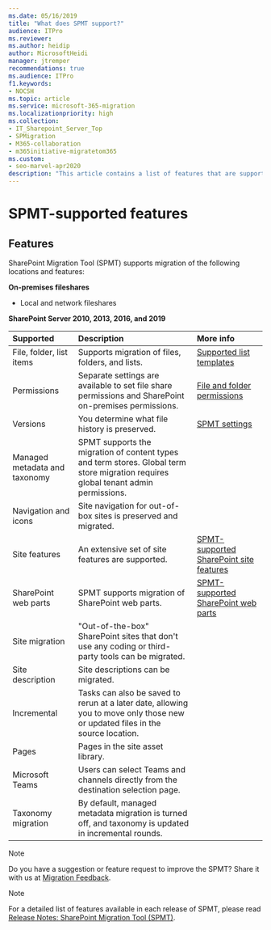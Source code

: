 ```yaml
---
ms.date: 05/16/2019
title: "What does SPMT support?"
audience: ITPro
ms.reviewer: 
ms.author: heidip
author: MicrosoftHeidi
manager: jtremper
recommendations: true
ms.audience: ITPro
f1.keywords:
- NOCSH
ms.topic: article
ms.service: microsoft-365-migration
ms.localizationpriority: high
ms.collection: 
- IT_Sharepoint_Server_Top
- SPMigration
- M365-collaboration
- m365initiative-migratetom365
ms.custom:
- seo-marvel-apr2020
description: "This article contains a list of features that are supported in the SharePoint Migration Tool (SPMT)."
---
```


# SPMT-supported features


## Features
SharePoint Migration Tool (SPMT) supports migration of the following locations and features:

**On-premises fileshares**
- Local and network fileshares

**SharePoint Server 2010, 2013, 2016, and 2019**

| Supported | Description | More info |
|:-----|:-----|:-----|
|File, folder, list items|Supports migration of files, folders, and lists.|[Supported list templates](sharepoint-migration-supported-list-templates.md)|
|Permissions|Separate settings are available to set file share permissions and SharePoint on-premises permissions. |[File and folder permissions](understanding-permissions-when-migrating.md)|
|Versions|You determine what file history is preserved.|[SPMT settings](spmt-settings.md)|
|Managed metadata and taxonomy|SPMT supports the migration of content types and term stores. Global term store migration requires global tenant admin permissions.||
|Navigation and icons|Site navigation for out-of-box sites is preserved and migrated.||
|Site features|An extensive set of site features are supported.|[SPMT-supported SharePoint site features](spmt-supported-site-features.md)|
|SharePoint web parts|SPMT supports migration of SharePoint web parts.| [SPMT-supported SharePoint web parts](spmt-supported-webparts.md)|
|Site migration|"Out-of-the-box" SharePoint sites that don't use any coding or third-party tools can be migrated.||
|Site description|Site descriptions can be migrated.||
|Incremental|Tasks can also be saved to rerun at a later date, allowing you to move only those new or updated files in the source location.||
|Pages|Pages in the site asset library.||
|Microsoft Teams|Users can select Teams and channels directly from the destination selection page.||
|Taxonomy migration|By default, managed metadata migration is turned off, and taxonomy is updated in incremental rounds.||

> [!Note]
> Do you have a suggestion or feature request to improve the SPMT? Share it with us at [Migration Feedback](https://feedbackportal.microsoft.com/feedback/forum/06735c62-321c-ec11-b6e7-0022481f8472).

> [!Note]
> For a detailed list of features available in each release of SPMT, please read [Release Notes: SharePoint Migration Tool (SPMT)](new-and-improved-features-in-the-sharepoint-migration-tool.md).

